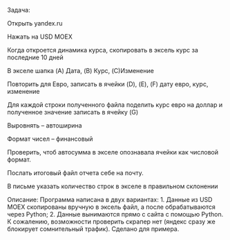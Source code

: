 Задача:

Открыть yandex.ru

Нажать на USD MOEX

Когда откроется динамика курса, скопировать в эксель курс за последние 10 дней

В экселе шапка (A) Дата, (B) Курс, (C)Изменение

 

Повторить для Евро, записать в ячейки (D), (E), (F) дату евро, курс, изменение

Для каждой строки полученного файла поделить курс евро на доллар и полученное значение записать в ячейку (G)

 

Выровнять – автоширина

Формат чисел – финансовый

Проверить, чтоб автосумма в экселе опознавала ячейки как числовой формат.

Послать итоговый файл отчета себе на почту.

В письме указать количество строк в экселе в правильном склонении


Описание:
    Программа написана в двух вариантах:
    1. Данные из USD MOEX скопированы вручную в эксель файл, 
    а после обрабатываются через Python; 
    2. Данные вынимаются прямо с сайта с помощью Python. 
    К сожалению, возможности проверить скрапер нет 
    (яндекс сразу же блокирует сомнительный трафик). Сделано для примера. 
